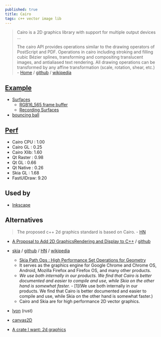 ```yaml
---
published: true
title: Cairo
tags: c++ vector image lib
---
```

> Cairo is a 2D graphics library with support for multiple output devices ...
>
> The cairo API provides operations similar to the drawing operators of PostScript and PDF. Operations in cairo including stroking and filling cubic Bézier splines, transforming and compositing translucent images, and antialiased text rendering. All drawing operations can be transformed by any affine transformation (scale, rotation, shear, etc.) - [Home](https://www.cairographics.org/) / [github](https://github.com/freedesktop/cairo) / [wikipedia](https://en.wikipedia.org/wiki/Cairo_(graphics))

## [Example](https://www.cairographics.org/examples/)
- [Surfaces](https://cairographics.org/manual/cairo-surfaces.html)
	- [RGB16_565 frame buffer](https://developer.toradex.com/knowledge-base/framebuffer-linux)
	- [Recording Surfaces](https://cairographics.org/manual/cairo-Recording-Surfaces.html)
- [bouncing ball](https://github.com/alugocp/bouncy-balls/blob/master/balls.c)

## [Perf](https://www.x.org/wiki/Events/XDC2016/Program/rogovin_fast_ui_draw/)
- Cairo CPU : 1.00
- Cairo GL : 0.25
- Cairo Xlib: 1.60
- Qt Raster : 0.98
- Qt GL : 0.66
- Qt Native : 0.26
- Skia GL : 1.68
- FastUIDraw: 9.20

## Used by
- [Inkscape](https://wiki.inkscape.org/wiki/index.php?title=Tracking_Dependencies)

## Alternatives
> The proposed c++ 2d graphics standard is based on Cairo. - [HN](https://news.ycombinator.com/item?id=16539006)

- [A Proposal to Add 2D GraphicsRendering and Display to C++](http://open-std.org/JTC1/SC22/WG21/docs/papers/2018/p0267r7.pdf) / [github](https://github.com/cpp-io2d/P0267_RefImpl)

- [skia](https://skia.org/user/build) / [github](https://github.com/google/skia) / [HN](https://news.ycombinator.com/item?id=16146132) / [wikipedia](https://en.wikipedia.org/wiki/Skia_Graphics_Engine)
	- [Skia Path Ops : High Performance Set Operations for Geometry](https://www.youtube.com/watch?v=OmfliNQsk88)
	- It serves as the graphics engine for Google Chrome and Chrome OS, Android, Mozilla Firefox and Firefox OS, and many other products. 
	- _We use both internally in our products. We find that Cairo is better documented and easier to compile and use, while Skia on the other hand is somewhat faster._ - [1](We use both internally in our products. We find that Cairo is better documented and easier to compile and use, while Skia on the other hand is somewhat faster.)
    - Cairo and Skia are for high performance 2D vector graphics.

- [lyon](https://github.com/nical/lyon/) (rust)
- [canvas2D](https://html.spec.whatwg.org/multipage/canvas.html)

- [A crate I want: 2d graphics](https://www.reddit.com/r/rust/comments/9nhhh8/a_crate_i_want_2d_graphics/)
